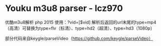 # Youku m3u8 parser - lcz970

优酷m3u8解析 php 2015
使用：?vid=[$vid]
解析后返回的url末尾的type=mp4（高清）可替换为type=flv（标清）、type=hd2（超清）、type=hd3（1080p）

部分代码来自keygle/parseVideo（https://github.com/keygle/parseVideo）